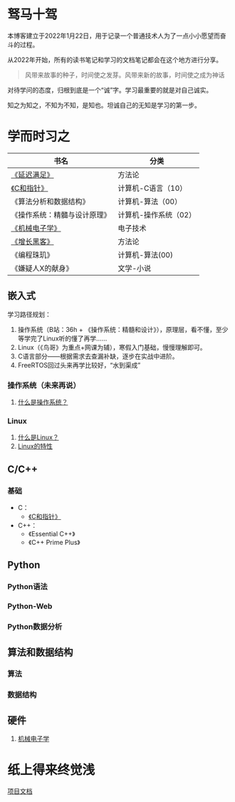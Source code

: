 # 驽马十驾

本博客建立于2022年1月22日，用于记录一个普通技术人为了一点小小愿望而奋斗的过程。

从2022年开始，所有的读书笔记和学习的文档笔记都会在这个地方进行分享。

> 风带来故事的种子，时间使之发芽。风带来新的故事，时间使之成为神话

对待学问的态度，归根到底是一个“诚”字。学习最重要的就是对自己诚实。

知之为知之，不知为不知，是知也。坦诚自己的无知是学习的第一步。

# 学而时习之

| 书名                                   | 分类                  |
| -------------------------------------- | --------------------- |
| [《延迟满足》](books\延迟满足.md)      | 方法论                |
| [《C和指针》](books\PointersOnC.md)    | 计算机-C语言（10）    |
| 《算法分析和数据结构》                 | 计算机-算法（00）     |
| 《操作系统：精髓与设计原理》           | 计算机-操作系统（02） |
| [《机械电子学》](books\PointersOnC.md) | 电子技术              |
| [《增长黑客》](books\增长黑客.md)      | 方法论                |
| 《编程珠玑》                           | 计算机-算法(00)       |
| 《嫌疑人X的献身》                      | 文学-小说             |



## 嵌入式

  学习路径规划：

1. 操作系统（B站：36h + 《操作系统：精髓和设计》），原理层，看不懂，至少等学完了Linux听的懂了再学……
2. Linux（《鸟哥》为重点+网课为辅），寒假入门基础，慢慢理解即可。
3. C语言部分——根据需求去查漏补缺，逐步在实战中进阶。
4. FreeRTOS回过头来再学比较好，“水到渠成”



### 操作系统（未来再说）

1. [什么是操作系统？](books\操作系统\什么是操作系统？.md)


### Linux

1. [什么是Linux？](books\Linux\1.Linux基础介绍.md)
2. [Linux的特性](books\Linux\2.主机规划和磁盘划分.md)

## C/C++

### 基础
 * C：
   * [《C和指针》](books/PointersOnC.md)
 * C++：
   * 《Essential C++》
   * 《C++ Prime Plus》


## Python

### Python语法

### Python-Web

### Python数据分析





## 算法和数据结构

### 算法

### 数据结构




## 硬件

1. [机械电子学](books\机械电子学.md)







# 纸上得来终觉浅

[项目文档](https://chenxi2333.github.io/)

